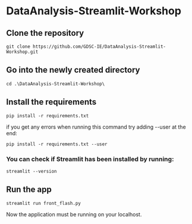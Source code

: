# DataAnalysis-Streamlit-Workshop

## Clone the repository
```
git clone https://github.com/GDSC-IE/DataAnalysis-Streamlit-Workshop.git
```

## Go into the newly created directory
```
cd .\DataAnalysis-Streamlit-Workshop\
```

## Install the requirements
```
pip install -r requirements.txt
```
if you get any errors when running this command try adding --user at the end:
```
pip install -r requirements.txt --user
```

### You can check if Streamlit has been installed by running:
```
streamlit --version
```

## Run the app
```
streamlit run front_flash.py
```

Now the application must be running on your localhost.

